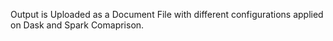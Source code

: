 Output is Uploaded as a Document File with different configurations applied on Dask and Spark Comaprison.
